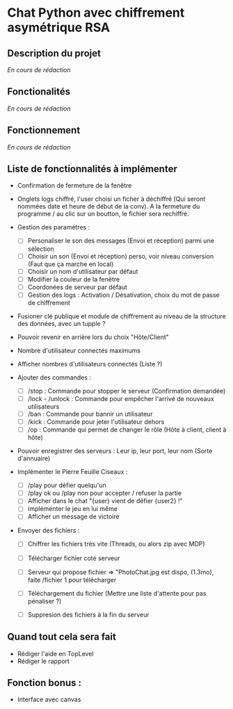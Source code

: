 # Chat Python avec chiffrement asymétrique RSA

## Description du projet

*En cours de rédaction*

## Fonctionalités

*En cours de rédaction*

## Fonctionnement

*En cours de rédaction*

## Liste de fonctionnalités à implémenter 

- Confirmation de fermeture de la fenêtre

- Onglets logs chiffré, l'user choisi un ficher à déchiffré (Qui seront nommées date et heure de début de la conv). A la fermeture du programme / au clic sur un boutton, le fichier sera rechiffré.

- Gestion des paramétres : 

    - [ ] Personaliser le son des messages (Envoi et réception) parmi une sélection 
    - [ ] Choisir un son (Envoi et réception) perso, voir niveau conversion (Faut que ça marche en local)
    - [ ] Choisir un nom d'utilisateur par défaut
    - [ ] Modifier la couleur de la fenêtre
    - [ ] Coordonées de serveur par défaut 
    - [ ] Gestion des logs : Activation / Désativation, choix du mot de passe de chiffrement
    
- Fusioner clé publique et module de chiffrement au niveau de la structure des données, avec un tupple ?

- Pouvoir revenir en arrière lors du choix "Hôte/Client"

- Nombre d'utilisateur connectés maximums

- Afficher nombres d'utilisateurs connectés (Liste ?)

- Ajouter des commandes :
  
    - [ ] /stop : Commande pour stopper le serveur (Confirmation demandée)
    - [ ] /lock - /unlock : Commande pour empêcher l'arrivé de nouveaux utilisateurs
    - [ ] /ban : Commande pour bannir un utilisateur 
    - [ ] /kick : Commande pour jeter l'utilisateur dehors 
    - [ ] /op : Commande qui permet de changer le rôle (Hôte à client, client à hôte)

- Pouvoir enregistrer des serveurs : Leur ip, leur port, leur nom (Sorte d'annuaire)

- Implémenter le Pierre Feuille Ciseaux :

    - [ ] /play pour défier quelqu'un 
    - [ ] /play ok ou /play non pour accepter / refuser la partie
    - [ ] Afficher dans le chat "{user} vient de défier {user2} !"
    - [ ] implémenter le jeu en lui même
    - [ ] Afficher un message de victoire
    
- Envoyer des fichiers :

    - [ ] Chiffrer les fichiers très vite (Threads, ou alors zip avec MDP)
    - [ ] Télécharger fichier coté serveur
    - [ ] Serveur qui propose fichier => "PhotoChat.jpg est dispo, (1.3mo), faite /fichier 1 pour télécharger
    - [ ] Téléchargement du fichier (Mettre une liste d'attente pour pas pénaliser ?)
    - [ ] Suppresion des fichiers à la fin du serveur
    

## Quand tout cela sera fait

- Rédiger l'aide en TopLevel
- Rédiger le rapport

## Fonction bonus :

- Interface avec canvas
